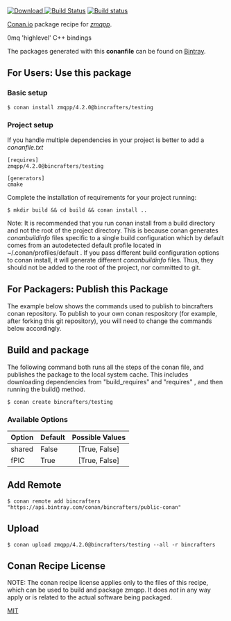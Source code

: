 [![Download](https://api.bintray.com/packages/bincrafters/public-conan/zmqpp%3Abincrafters/images/download.svg) ](https://bintray.com/bincrafters/public-conan/zmqpp%3Abincrafters/_latestVersion)
[![Build Status](https://travis-ci.org/bincrafters/conan-zmqpp.svg?branch=testing%2F4.2.0)](https://travis-ci.org/bincrafters/conan-zmqpp)
[![Build status](https://ci.appveyor.com/api/projects/status/github/bincrafters/conan-zmqpp?branch=testing%2F4.2.0&svg=true)](https://ci.appveyor.com/project/bincrafters/conan-zmqpp)

[Conan.io](https://conan.io) package recipe for [*zmqpp*](https://github.com/zeromq/zmqpp).

0mq 'highlevel' C++ bindings

The packages generated with this **conanfile** can be found on [Bintray](https://bintray.com/bincrafters/public-conan/zmqpp%3Abincrafters).

## For Users: Use this package

### Basic setup

    $ conan install zmqpp/4.2.0@bincrafters/testing

### Project setup

If you handle multiple dependencies in your project is better to add a *conanfile.txt*

    [requires]
    zmqpp/4.2.0@bincrafters/testing

    [generators]
    cmake

Complete the installation of requirements for your project running:

    $ mkdir build && cd build && conan install ..

Note: It is recommended that you run conan install from a build directory and not the root of the project directory.  This is because conan generates *conanbuildinfo* files specific to a single build configuration which by default comes from an autodetected default profile located in ~/.conan/profiles/default .  If you pass different build configuration options to conan install, it will generate different *conanbuildinfo* files.  Thus, they should not be added to the root of the project, nor committed to git.

## For Packagers: Publish this Package

The example below shows the commands used to publish to bincrafters conan repository. To publish to your own conan respository (for example, after forking this git repository), you will need to change the commands below accordingly.

## Build and package

The following command both runs all the steps of the conan file, and publishes the package to the local system cache.  This includes downloading dependencies from "build_requires" and "requires" , and then running the build() method.

    $ conan create bincrafters/testing


### Available Options
| Option        | Default | Possible Values  |
| ------------- |:----------------- |:------------:|
| shared      | False |  [True, False] |
| fPIC      | True |  [True, False] |

## Add Remote

    $ conan remote add bincrafters "https://api.bintray.com/conan/bincrafters/public-conan"

## Upload

    $ conan upload zmqpp/4.2.0@bincrafters/testing --all -r bincrafters


## Conan Recipe License

NOTE: The conan recipe license applies only to the files of this recipe, which can be used to build and package zmqpp.
It does *not* in any way apply or is related to the actual software being packaged.

[MIT](git@github.com:bincrafters/conan-zmqpp.git/blob/master/LICENSE.md)
